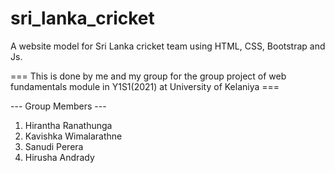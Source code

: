 # sri_lanka_cricket

A website model for Sri Lanka cricket team using HTML, CSS, Bootstrap and Js.

=== This is done by me and my group for the group project of web fundamentals module in Y1S1(2021) at University of Kelaniya ===

--- Group Members ---

1. Hirantha Ranathunga
2. Kavishka Wimalarathne
3. Sanudi Perera
4. Hirusha Andrady
